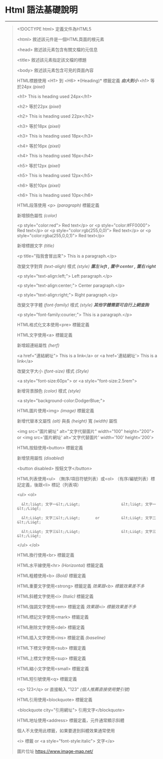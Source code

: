 # Html 語法基礎說明
* * *
> &lt;!DOCTYPE html&gt;  定義文件為HTML5
>
> &lt;html&gt;  敘述該元件是一個HTML頁面的根元素
>
>  &lt;head&gt;  敘述該元素包含有關文檔的元信息
>
>  &lt;title&gt;  敘述該元素指定該文檔的標題
>
>  &lt;body&gt;  敘述該元素包含可見的頁面內容
>
>  HTML標題使用 &lt;H1&gt;  到 &lt;H6&gt;  \*(Heading)\* 標籤定義 ***由大到小***
>  &lt;h1&gt;  等於24px *(pixel)* 
>     
>  &lt;h1&gt; This is heading used 24px&lt;/h1&gt; 
>
>  &lt;h2&gt;  等於22px *(pixel)*      
>
>  &lt;h2&gt; This is heading used 22px&lt;/h2&gt; 
>
>  &lt;h3&gt;  等於18px *(pixel)*      
>
>  &lt;h3&gt; This is heading used 18px&lt;/h3&gt; 
>
>  &lt;h4&gt;  等於16px *(pixel)*      
>
>  &lt;h4&gt; This is heading used 16px&lt;/h4&gt;
> 
>  &lt;h5&gt;  等於12px *(pixel)*     
>
>  &lt;h5&gt; This is heading used 12px&lt;/h5&gt;
> 
>  &lt;h6&gt;  等於10px *(pixel)*
>
>  &lt;h6&gt; This is heading used 10px&lt;/h6&gt; 
> 
>  HTML段落使用 &lt;p&gt; *(paragraph)* 標籤定義
>
>  新增顏色屬性 *(color)*
>
>  &lt;p style="color:red"&gt; Red text&lt;/p&gt;  or &lt;p style="color:#FF0000"&gt; Red text&lt;/p&gt;  or &lt;p style="color:rgb(255,0,0)"&gt; Red text&lt;/p&gt;  or &lt;p style="color:rgba(255,0,0,1)"&gt; Red text&lt;/p&gt;
> 
>  新增標題文字 *(title)*
>
>  &lt;p title="指我會冒出來"&gt; This is a paragraph.&lt;/p&gt; 
>
>  改變文字對齊 *(text-aligh)* 樣式 *(style)* ***置左 left , 置中 center , 置右 right***
>
>  &lt;p style="text-align:left;"&gt; Left paragraph.&lt;/p&gt; 
>
>  &lt;p style="text-align:center;"&gt; Center paragraph.&lt;/p&gt;
> 
>  &lt;p style="text-align:right;"&gt; Right paragraph.&lt;/p&gt; 
>
>  改變文字字體 *(font-family)* 樣式 *(style)* ***其他字體需要可自行上網查詢***
>
>  &lt;p style="font-family:courier;"&gt; This is a paragraph.&lt;/p&gt; 
>  
>  HTML格式化文本使用&lt;pre&gt; 標籤定義
> 
>  HTML文字使用&lt;a&gt; 標籤定義
>
>  新增超連結屬性 *(herf)*
> 
>  &lt;a href="連結網址"&gt; This is a link&lt;/a&gt;  or &lt;a href='連結網址'&gt; This is a link&lt;/a&gt; 
>
>  改變文字大小 *(font-size)* 樣式 *(Style)*
>
>  &lt;a style="font-size:60px"&gt;  or &lt;a style="font-size:2.5rem"&gt; 
>
>  新增背景顏色 *(color)* 樣式 *(style)*
>
>  &lt;a style="background-color:DodgerBlue;"&gt;  
> 
>  HTML圖片使用&lt;img&gt; *(image)* 標籤定義
>
>  新增代替本文屬性 *(alt)* 與長 *(height)* 寬 *(width)* 屬性
>
>  &lt;img src="圖片網址" alt="文字代替圖片" width="100" height="200"&gt;  or &lt;img src='圖片網址' alt='文字代替圖片' width='100' height='200'&gt; 
>
>  HTML按鈕使用&lt;button&gt; 標籤定義
>
>  新增禁用屬性 *(disabled)*
>
>  &lt;button disabled&gt; 按鈕文字&lt;/button&gt;  
> 
>  HTML列表使用&lt;ul&gt;  （無序/項目符號列表）或&lt;ol&gt; （有序/編號列表）標記定義，後跟&lt;li&gt;  標記（列表項）
>
>  &lt;ul&gt;                              &lt;ol&gt; 
>
>       &lt;li&gt; 文字一&lt;/Li&gt;                   &lt;li&gt; 文字一&lt;/Li&gt; 
>
>       &lt;Li&gt; 文字二&lt;/Li&gt;       or          &lt;Li&gt; 文字二&lt;/Li&gt;
> 
>       &lt;Li&gt; 文字三&lt;/Li&gt;                   &lt;Li&gt; 文字三&lt;/Li&gt; 
>
>  &lt;/ul&gt;                             &lt;/ol&gt; 
> 
>  HTML換行使用&lt;br&gt; 標籤定義
> 
>  HTML水平線使用&lt;hr&gt; *(Horizontal)* 標籤定義
> 
>  HTML粗體使用&lt;b&gt; *(Bold)* 標籤定義
> 
>  HTML重要文字使用&lt;strong&gt; 標籤定義 *效果跟&lt;b&gt; 標籤效果差不多*
> 
>  HTML斜體文字使用&lt;i&gt; *(Italic)* 標籤定義
> 
>  HTML強調文字使用&lt;em&gt; 標籤定義 *效果跟&lt;i&gt; 標籤效果差不多*
> 
>  HTML標記文字使用&lt;mark&gt; 標籤定義
> 
>  HTML刪除文字使用&lt;del&gt; 標籤定義
> 
>  HTML插入文字使用&lt;ins&gt; 標籤定義 *(baseline)*
> 
>  HTML下標文字使用&lt;sub&gt; 標籤定義
> 
>  HTML上標文字使用&lt;sup&gt; 標籤定義
> 
>  HTML縮小文字使用&lt;small&gt; 標籤定義
> 
>  HTML短引號使用&lt;q&gt; 標籤定義
>
>  &lt;q&gt; 123&lt;/q&gt;  or 直接輸入 "123" *(個人推薦直接使用雙引號)*
> 
>  HTML引用使用&lt;blockquote&gt; 標籤定義
>
>  &lt;blockquote city="引用網址"&gt; 引用文字&lt;/blockquote&gt; 
> 
>  HTML地址使用&lt;address&gt; 標籤定義，元件通常顯示斜體
>
>  個人不太使用此標籤，如果要達到斜體效果通常使用
>
>  &lt;i&gt; 標籤 or &lt;a style="font-style:italic"&gt; 文字&lt;/a&gt; 
> 
> 圖片位址 https://www.image-map.net/